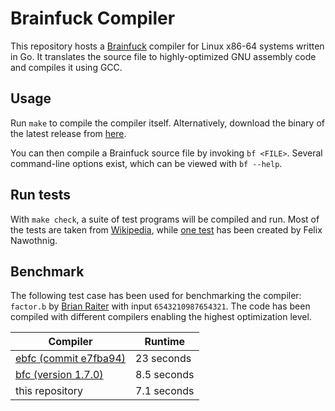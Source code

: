 # Brainfuck Compiler

This repository hosts a [Brainfuck](https://en.wikipedia.org/wiki/Brainfuck) compiler for Linux x86-64 systems written in Go. It translates the source file to highly-optimized GNU assembly code and compiles it using GCC.

## Usage

Run `make` to compile the compiler itself. Alternatively, download the binary of the latest release from [here](https://github.com/terminationshock/bf-compiler/releases/latest).

You can then compile a Brainfuck source file by invoking `bf <FILE>`. Several command-line options exist, which can be viewed with `bf --help`.

## Run tests

With `make check`, a suite of test programs will be compiled and run. Most of the tests are taken from [Wikipedia](https://en.wikipedia.org/wiki/Brainfuck), while [one test](test/pi.bf) has been created by Felix Nawothnig.

## Benchmark

The following test case has been used for benchmarking the compiler: `factor.b` by [Brian Raiter](https://github.com/BR903/ELFkickers/blob/master/ebfc/bf) with input `6543210987654321`. The code has been compiled with different compilers enabling the highest optimization level.

| Compiler | Runtime |
| -------- | ------- |
| [ebfc (commit e7fba94)](https://github.com/BR903/ELFkickers/tree/e7fba942df51e756897224cff5aa853de8fafd90/ebfc) | 23 seconds |
| [bfc (version 1.7.0)](https://bfc.wilfred.me.uk/) | 8.5 seconds |
| this repository | 7.1 seconds |
